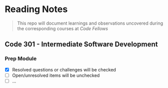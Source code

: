 # Reading Notes

> This repo will document learnings and observations uncovered during the corresponding courses at *Code Fellows*

## Code 301 - Intermediate Software Development

### Prep Module

- [x] Resolved questions or challenges will be checked
- [ ] Open/unresolved items will be unchecked
- [ ] ...
